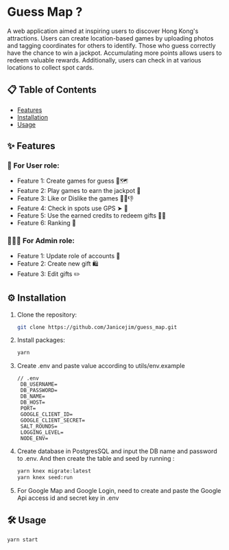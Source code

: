 # Guess Map ?

A web application aimed at inspiring users to discover Hong Kong's attractions. Users can create location-based games by uploading photos and tagging coordinates for others to identify. Those who guess correctly have the chance to win a jackpot. Accumulating more points allows users to redeem valuable rewards. Additionally, users can check in at various locations to collect spot cards.

## 📋 Table of Contents

- [Features](#features)
- [Installation](#installation)
- [Usage](#usage)

## ✨ Features

### 👥 For User role:
- Feature 1: Create games for guess 📍🗺️
- Feature 2: Play games to earn the jackpot 🐖
- Feature 3: Like or Dislike the games 👍🏼👎
- Feature 4: Check in spots use GPS ➤ 📸
- Feature 5: Use the earned credits to redeem gifts 🎁🎉
- Feature 6: Ranking 🥇

### 👨🏻‍💼 For Admin role:
- Feature 1: Update role of accounts 🪪
- Feature 2: Create new gift 🛍️
- Feature 3: Edit gifts ✏️

## ⚙️ Installation

1. Clone the repository:
   ```bash
   git clone https://github.com/Janicejim/guess_map.git
   ```
2. Install packages:
   ``` bash
   yarn 
   ```
3. Create .env and paste value according to utils/env.example
   ```
   // .env 
    DB_USERNAME=
    DB_PASSWORD=
    DB_NAME=
    DB_HOST=
    PORT=
    GOOGLE_CLIENT_ID=
    GOOGLE_CLIENT_SECRET=
    SALT_ROUNDS=
    LOGGING_LEVEL=
    NODE_ENV=
   ```

4. Create database in PostgresSQL and input the DB name and password to .env. And then create the table and seed by running :
   ``` bash
   yarn knex migrate:latest
   yarn knex seed:run 
   ```

5. For Google Map and Google Login, need to create and paste the Google Api access id and secret key in .env


## 🛠 Usage
   ```bash
   yarn start
   ```